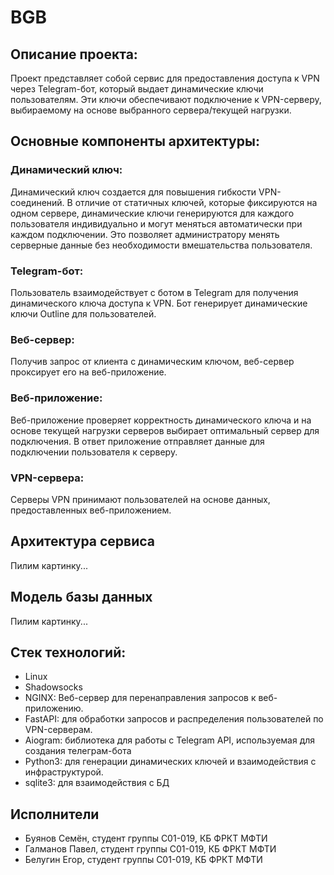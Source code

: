 # BGB

## Описание проекта:

Проект представляет собой сервис для предоставления доступа к VPN через Telegram-бот, который выдает динамические ключи пользователям. Эти ключи обеспечивают подключение к VPN-серверу, выбираемому на основе выбранного сервера/текущей нагрузки.

## Основные компоненты архитектуры:

### Динамический ключ:
Динамический ключ cоздается для повышения гибкости VPN-соединений. 
В отличие от статичных ключей, которые фиксируются на одном сервере, динамические ключи генерируются для каждого пользователя индивидуально и могут меняться автоматически при каждом подключении. Это позволяет администратору менять серверные данные без необходимости вмешательства пользователя. 

### Telegram-бот:

Пользователь взаимодействует с ботом в Telegram для получения динамического ключа доступа к VPN.
Бот генерирует динамические ключи Outline для пользователей.
### Веб-сервер:

Получив запрос от клиента с динамическим ключом, веб-сервер проксирует его на веб-приложение.
### Веб-приложение:

Веб-приложение проверяет корректность динамического ключа и на основе текущей нагрузки серверов выбирает оптимальный сервер для подключения.
В ответ приложение отправляет данные для подключении пользователя к серверу.
### VPN-сервера:

Серверы VPN принимают пользователей на основе данных, предоставленных веб-приложением.

## Архитектура сервиса
Пилим картинку...
## Модель базы данных
Пилим картинку...

## Cтек технологий:
 - Linux
 - Shadowsocks
 - NGINX: Веб-сервер для перенаправления запросов к веб-приложению.
 - FastAPI: для обработки запросов и распределения пользователей по VPN-серверам.
 - Aiogram: библиотека для работы с Telegram API, используемая для создания телеграм-бота
 - Python3: для генерации динамических ключей и взаимодействия с инфраструктурой.
 - sqlite3: для взаимодействия с БД

## Исполнители
- Буянов Семён, студент группы С01-019, КБ ФРКТ МФТИ
- Галманов Павел, студент группы С01-019, КБ ФРКТ МФТИ
- Белугин Егор, студент группы С01-019, КБ ФРКТ МФТИ



